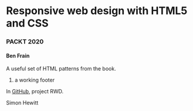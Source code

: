 # Responsive web design with HTML5 and CSS

### PACKT 2020

#### Ben Frain

A useful set of HTML patterns from the book.

1.  a working footer

In [GitHub](https://github.com/simondh/RWD), project RWD. 

Simon Hewitt
